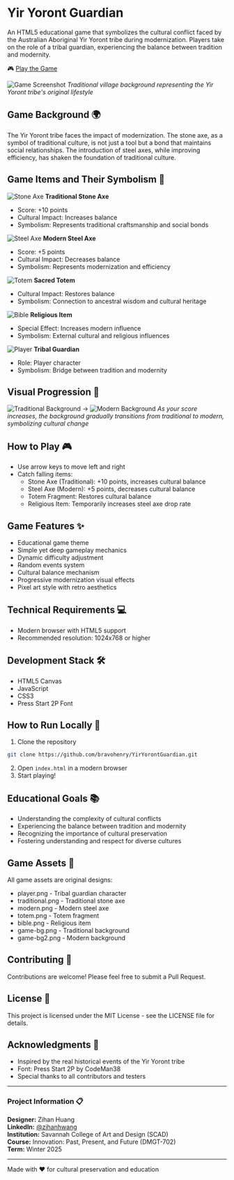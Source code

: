 # Yir Yoront Guardian

An HTML5 educational game that symbolizes the cultural conflict faced by the Australian Aboriginal Yir Yoront tribe during modernization. Players take on the role of a tribal guardian, experiencing the balance between tradition and modernity.

🎮 [Play the Game](https://bravohenry.github.io/YirYorontGuardian/)

![Game Screenshot](Asset/game-bg.png)
*Traditional village background representing the Yir Yoront tribe's original lifestyle*

## Game Background 🌍

The Yir Yoront tribe faces the impact of modernization. The stone axe, as a symbol of traditional culture, is not just a tool but a bond that maintains social relationships. The introduction of steel axes, while improving efficiency, has shaken the foundation of traditional culture.

## Game Items and Their Symbolism 🎯

![Stone Axe](Asset/traditional.png) **Traditional Stone Axe**
- Score: +10 points
- Cultural Impact: Increases balance
- Symbolism: Represents traditional craftsmanship and social bonds

![Steel Axe](Asset/modern.png) **Modern Steel Axe**
- Score: +5 points
- Cultural Impact: Decreases balance
- Symbolism: Represents modernization and efficiency

![Totem](Asset/Totem.png) **Sacred Totem**
- Cultural Impact: Restores balance
- Symbolism: Connection to ancestral wisdom and cultural heritage

![Bible](Asset/bible.png) **Religious Item**
- Special Effect: Increases modern influence
- Symbolism: External cultural and religious influences

![Player](Asset/player.png) **Tribal Guardian**
- Role: Player character
- Symbolism: Bridge between tradition and modernity

## Visual Progression 🎨

![Traditional Background](Asset/game-bg.png) → ![Modern Background](Asset/game-bg2.png)
*As your score increases, the background gradually transitions from traditional to modern, symbolizing cultural change*

## How to Play 🎮

- Use arrow keys to move left and right
- Catch falling items:
  - Stone Axe (Traditional): +10 points, increases cultural balance
  - Steel Axe (Modern): +5 points, decreases cultural balance
  - Totem Fragment: Restores cultural balance
  - Religious Item: Temporarily increases steel axe drop rate

## Game Features ✨

- Educational game theme
- Simple yet deep gameplay mechanics
- Dynamic difficulty adjustment
- Random events system
- Cultural balance mechanism
- Progressive modernization visual effects
- Pixel art style with retro aesthetics

## Technical Requirements 💻

- Modern browser with HTML5 support
- Recommended resolution: 1024x768 or higher

## Development Stack 🛠

- HTML5 Canvas
- JavaScript
- CSS3
- Press Start 2P Font

## How to Run Locally 🚀

1. Clone the repository
```bash
git clone https://github.com/bravohenry/YirYorontGuardian.git
```
2. Open `index.html` in a modern browser
3. Start playing!

## Educational Goals 📚

- Understanding the complexity of cultural conflicts
- Experiencing the balance between tradition and modernity
- Recognizing the importance of cultural preservation
- Fostering understanding and respect for diverse cultures

## Game Assets 📝

All game assets are original designs:
- player.png - Tribal guardian character
- traditional.png - Traditional stone axe
- modern.png - Modern steel axe
- totem.png - Totem fragment
- bible.png - Religious item
- game-bg.png - Traditional background
- game-bg2.png - Modern background

## Contributing 🤝

Contributions are welcome! Please feel free to submit a Pull Request.

## License 📄

This project is licensed under the MIT License - see the LICENSE file for details.

## Acknowledgments 🙏

- Inspired by the real historical events of the Yir Yoront tribe
- Font: Press Start 2P by CodeMan38
- Special thanks to all contributors and testers

---

### Project Information 📋

**Designer:** Zihan Huang  
**LinkedIn:** [@zihanhwang](https://www.linkedin.com/in/zihanhwang/)  
**Institution:** Savannah College of Art and Design (SCAD)  
**Course:** Innovation: Past, Present, and Future (DMGT-702)  
**Term:** Winter 2025

---
Made with ❤️ for cultural preservation and education 